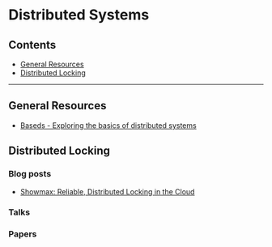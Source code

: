# Distributed Systems

## Contents

* [General Resources](#resources)
* [Distributed Locking](#locking)

***

## General Resources <a name="resources"></a>
* [Baseds - Exploring the basics of distributed systems](https://medium.com/baseds)

## Distributed Locking <a name="locking"></a>

### Blog posts
* [Showmax: Reliable, Distributed Locking in the Cloud](https://tech.showmax.com/2019/03/sm-cluster-mutex/)

### Talks

### Papers
